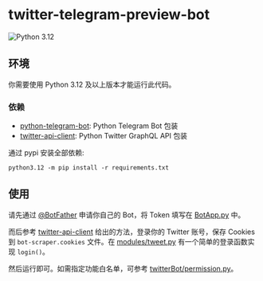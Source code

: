 # twitter-telegram-preview-bot

![Python 3.12](https://img.shields.io/badge/python-3.12-blue.svg)

## 环境

你需要使用 Python 3.12 及以上版本才能运行此代码。

### 依赖

* [python-telegram-bot](): Python Telegram Bot 包装
* [twitter-api-client](https://github.com/trevorhobenshield/twitter-api-client): Python Twitter GraphQL API 包装

通过 pypi 安装全部依赖:

``` shell
python3.12 -m pip install -r requirements.txt
```

## 使用

请先通过 [@BotFather](https://t.me/botfather) 申请你自己的 Bot，将 Token 填写在 [BotApp.py](BotApp.py) 中。

而后参考 [twitter-api-client](https://github.com/trevorhobenshield/twitter-api-client) 给出的方法，登录你的 Twitter 账号，保存 Cookies 到 `bot-scraper.cookies` 文件。在 [modules/tweet.py](modules/tweet.py) 有一个简单的登录函数实现 `login()`。

然后运行即可。如需指定功能白名单，可参考 [twitterBot/permission.py](twitterBot/permission.py)。